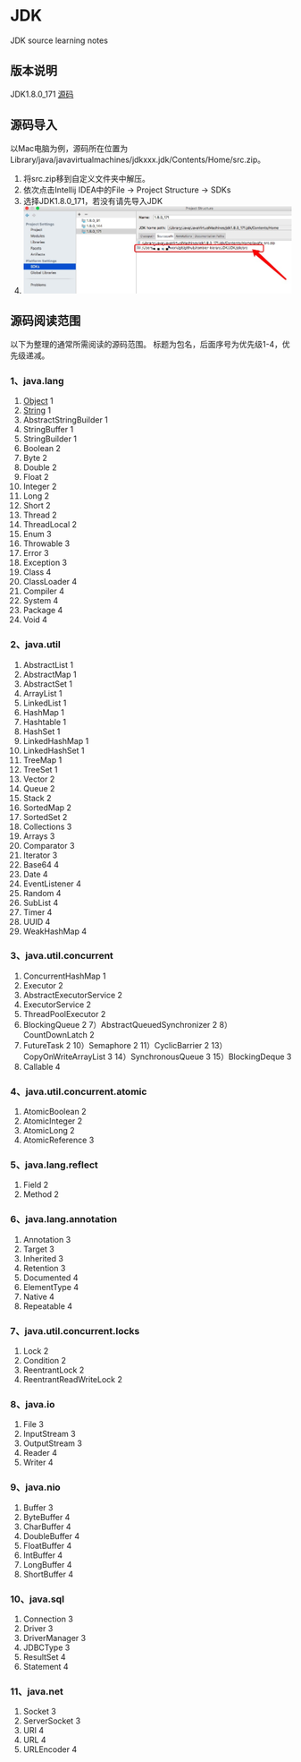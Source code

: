 # JDK
JDK source learning notes

## 版本说明
JDK1.8.0_171
[源码](jdk/src)

## 源码导入
以Mac电脑为例，源码所在位置为Library/java/javavirtualmachines/jdkxxx.jdk/Contents/Home/src.zip。
1. 将src.zip移到自定义文件夹中解压。
2. 依次点击Intellij IDEA中的File -> Project Structure -> SDKs
3. 选择JDK1.8.0_171，若没有请先导入JDK
4. ![GitHub](images/C55A6D1D-6B0C-489D-81D3-23F920A52B38.png)

## 源码阅读范围
以下为整理的通常所需阅读的源码范围。 
标题为包名，后面序号为优先级1-4，优先级递减。

### 1、java.lang

1) [Object](src/main/java/cn/com/kieran/java/lang/Object/Object.md) 1
2) [String](src/main/java/cn/com/kieran/java/lang/String/Object.md) 1
3) AbstractStringBuilder 1
4) StringBuffer 1
5) StringBuilder 1
6) Boolean 2
7) Byte 2
8) Double 2
9) Float 2
10) Integer 2
11) Long 2
12) Short 2
13) Thread 2
14) ThreadLocal 2
15) Enum 3
16) Throwable 3
17) Error 3
18) Exception 3
19) Class 4
20) ClassLoader 4
21) Compiler 4
22) System 4
23) Package 4
24) Void 4

### 2、java.util

1) AbstractList 1
2) AbstractMap 1
3) AbstractSet 1
4) ArrayList 1
5) LinkedList 1
6) HashMap 1
7) Hashtable 1
8) HashSet 1
9) LinkedHashMap 1
10) LinkedHashSet 1
11) TreeMap 1
12) TreeSet 1
13) Vector 2
14) Queue 2
15) Stack 2
16) SortedMap 2
17) SortedSet 2
18) Collections 3
19) Arrays 3
20) Comparator 3
21) Iterator 3
22) Base64 4
23) Date 4
24) EventListener 4
25) Random 4
26) SubList 4
27) Timer 4
28) UUID 4
29) WeakHashMap 4

### 3、java.util.concurrent

1) ConcurrentHashMap 1
2) Executor 2
3) AbstractExecutorService 2
4) ExecutorService 2
5) ThreadPoolExecutor 2
6) BlockingQueue 2
7）AbstractQueuedSynchronizer 2
8）CountDownLatch 2
9) FutureTask 2
10）Semaphore 2
11）CyclicBarrier 2
13）CopyOnWriteArrayList 3
14）SynchronousQueue 3
15）BlockingDeque 3
16) Callable 4

### 4、java.util.concurrent.atomic

1) AtomicBoolean 2
2) AtomicInteger 2
3) AtomicLong 2
4) AtomicReference 3

### 5、java.lang.reflect

1) Field 2
2) Method 2

### 6、java.lang.annotation

1) Annotation 3
2) Target 3
3) Inherited 3
4) Retention 3
5) Documented 4
6) ElementType 4
7) Native 4
8) Repeatable 4

### 7、java.util.concurrent.locks

1) Lock 2
2) Condition 2
3) ReentrantLock 2
4) ReentrantReadWriteLock 2

### 8、java.io

1) File 3
2) InputStream   3
3) OutputStream  3
4) Reader  4
5) Writer  4

### 9、java.nio

1) Buffer 3
2) ByteBuffer 4
3) CharBuffer 4
4) DoubleBuffer 4
5) FloatBuffer 4
6) IntBuffer 4
7) LongBuffer 4
8) ShortBuffer 4

### 10、java.sql

1) Connection 3
2) Driver 3
3) DriverManager 3
4) JDBCType 3
5) ResultSet 4
6) Statement 4

### 11、java.net

1) Socket 3
2) ServerSocket 3
3) URI 4
4) URL 4
5) URLEncoder 4

